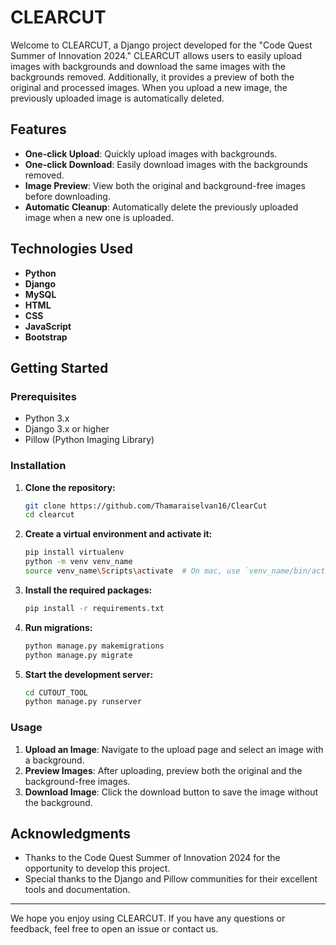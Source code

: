 # CLEARCUT

Welcome to CLEARCUT, a Django project developed for the "Code Quest Summer of Innovation 2024." CLEARCUT allows users to easily upload images with backgrounds and download the same images with the backgrounds removed. Additionally, it provides a preview of both the original and processed images. When you upload a new image, the previously uploaded image is automatically deleted.

## Features

- **One-click Upload**: Quickly upload images with backgrounds.
- **One-click Download**: Easily download images with the backgrounds removed.
- **Image Preview**: View both the original and background-free images before downloading.
- **Automatic Cleanup**: Automatically delete the previously uploaded image when a new one is uploaded.

## Technologies Used

- **Python**
- **Django**
- **MySQL**
- **HTML**
- **CSS**
- **JavaScript**
- **Bootstrap**

## Getting Started

### Prerequisites

- Python 3.x
- Django 3.x or higher
- Pillow (Python Imaging Library)

### Installation

1. **Clone the repository:**
    ```sh
    git clone https://github.com/Thamaraiselvan16/ClearCut
    cd clearcut
    ```

2. **Create a virtual environment and activate it:**
    ```sh
    pip install virtualenv
    python -m venv venv_name
    source venv_name\Scripts\activate  # On mac, use `venv_name/bin/activate`
    ```

3. **Install the required packages:**
    ```sh
    pip install -r requirements.txt
    ```

4. **Run migrations:**
    ```sh
    python manage.py makemigrations
    python manage.py migrate
    ```

5. **Start the development server:**
    ```sh
    cd CUTOUT_TOOL
    python manage.py runserver
    ```

### Usage

1. **Upload an Image**: Navigate to the upload page and select an image with a background.
2. **Preview Images**: After uploading, preview both the original and the background-free images.
3. **Download Image**: Click the download button to save the image without the background.


## Acknowledgments

- Thanks to the Code Quest Summer of Innovation 2024 for the opportunity to develop this project.
- Special thanks to the Django and Pillow communities for their excellent tools and documentation.

---

We hope you enjoy using CLEARCUT. If you have any questions or feedback, feel free to open an issue or contact us.
